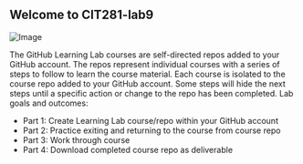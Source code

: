 ## Welcome to CIT281-lab9
![Image](https://images.pexels.com/photos/577585/pexels-photo-577585.jpeg?auto=compress&cs=tinysrgb&dpr=2&h=750&w=1260)

The GitHub Learning Lab courses are self-directed repos added to your GitHub account. The repos represent individual courses with a series of steps to follow to learn the course material. Each course is isolated to the course repo added to your GitHub account. Some steps will hide the next steps until a specific action or change to the repo has been completed.
Lab goals and outcomes:

- Part 1: Create Learning Lab course/repo within your GitHub account 
- Part 2: Practice exiting and returning to the course from course repo 
- Part 3: Work through course 
- Part 4: Download completed course repo as deliverable
